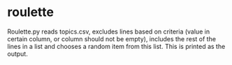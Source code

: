 # roulette

Roulette.py reads topics.csv, excludes lines based on criteria (value in certain column, or column should not be empty), includes the rest of the lines in a list and chooses a random item from this list. This is printed as the output.
